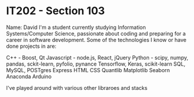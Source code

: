 # IT202 - Section 103
Name: David
I'm a student currently studying Information Systems/Computer Science, passionate 
about coding and preparing for a career in software development. Some of the 
technologies I know or have done projects in are:

C++ - Boost, Qt
Javascript - node.js, React, jQuery 
Python - scipy, numpy, pandas, sckit-learn, pyfolio, pynance
Tensorflow, Keras, scikit-learn
SQL, MySQL, POSTgres
Express
HTML
CSS
Quantlib
Matplotlib
Seaborn
Anaconda
Arduino 

I've played around with various other libraroes and stacks 
